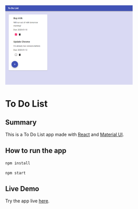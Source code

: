 <img src="/screenshots/to-do-screenshot.png" width="80%" alt="React To Do List">

# To Do List

## Summary

This is a To Do List app made with [React](https://reactjs.org/) and [Material UI](https://material-ui.com/).

## How to run the app

`npm install`

`npm start`

## Live Demo
Try the app live [here](https://react-to-do-list7.web.app/).
